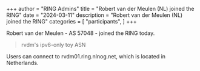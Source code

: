 +++
author = "RING Admins"
title = "Robert van der Meulen (NL) joined the RING"
date = "2024-03-11"
description = "Robert van der Meulen (NL) joined the RING"
categories = [
    "participants",
]
+++

Robert van der Meulen - AS 57048 - joined the RING today.

> rvdm's ipv6-only toy ASN

Users can connect to rvdm01.ring.nlnog.net, which is located in Netherlands.
